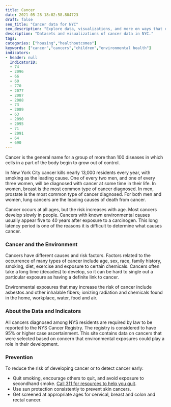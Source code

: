```yaml
---
title: Cancer
date: 2021-05-28 18:02:58.804723
draft: false
seo_title: "Cancer data for NYC"
seo_description: "Explore data, visualizations, and more on ways that environments shape health in New York City's neighborhoods."
description: "Datasets and visualizations of cancer data in NYC."
tags: 
categories: ["housing","healthoutcomes"]
keywords: ["cancer","cancers","children","environmental health"]
indicators:
- header: null
  IndicatorID:
  - 74
  - 2096
  - 66
  - 60
  - 770
  - 2077
  - 2087
  - 2088
  - 73
  - 2089
  - 63
  - 2090
  - 2095
  - 71
  - 2091
  - 64
  - 690
---
```


Cancer is the general name for a group of more than 100 diseases in which cells in a part of the body begin to grow out of control.

In New York City cancer kills nearly 13,000 residents every year, with smoking as the leading cause. One of every two men, and one of every three women, will be diagnosed with cancer at some time in their life. In women, breast is the most common type of cancer diagnosed. In men, prostate is the most common type of cancer diagnosed. For both men and women, lung cancers are the leading causes of death from cancer.

Cancer occurs at all ages, but the risk increases with age. Most cancers develop slowly in people. Cancers with known environmental causes usually appear five to 40 years after exposure to a carcinogen. This long latency period is one of the reasons it is difficult to determine what causes cancer.

### Cancer and the Environment

Cancers have different causes and risk factors. Factors related to the occurrence of many types of cancer include age, sex, race, family history, smoking, diet, exercise and exposure to certain chemicals. Cancers often take a long time (decades) to develop, so it can be hard to single out a particular exposure as having a definite link to cancer.  
  
Environmental exposures that may increase the risk of cancer include asbestos and other inhalable fibers; ionizing radiation and chemicals found in the home, workplace, water, food and air.

### About the Data and Indicators
All cancers diagnosed among NYS residents are required by law to be reported to the NYS Cancer Registry. The registry is considered to have 95% or higher case ascertainment. This site contains data on cancers that were selected based on concern that environmental exposures could play a role in their development.

### Prevention
To reduce the risk of developing cancer or to detect cancer early:

- Quit smoking, encourage others to quit, and avoid exposure to secondhand smoke. [Call 311 for resources to help you quit](https://portal.311.nyc.gov/article/?kanumber=KA-02946).
- Use sun protection consistently to prevent skin cancers.
- Get screened at appropriate ages for cervical, breast and colon and rectal cancer.